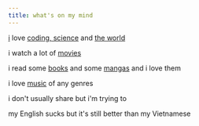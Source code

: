 ```yaml
---
title: what's on my mind
---
```


[i](/tags/on/self) love [coding, science](tags/on/science) and [the world](tags/on)

i watch a lot of [movies](tags/on/movie)

i read some [books](tags/on/book) and some [mangas](tags/on/manga) and i love them

i love [music](tags/on/music) of any genres

i don't usually share but i'm trying to

my English sucks but it's still better than my Vietnamese
